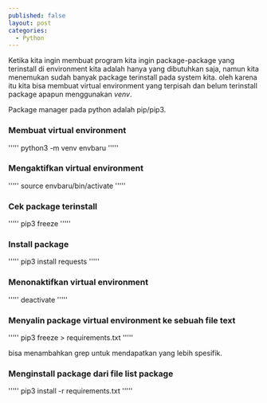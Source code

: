 ```yaml
---
published: false
layout: post
categories:
  - Python
---
```

Ketika kita ingin membuat program kita ingin package-package yang terinstall di environment kita adalah hanya yang dibutuhkan saja, namun kita menemukan sudah banyak package terinstall pada system kita. oleh karena itu kita bisa membuat virtual environment yang terpisah dan belum terinstall package apapun menggunakan *venv*.

Package manager pada python adalah pip/pip3.

### Membuat virtual environment
'''''
python3 -m venv envbaru
'''''

### Mengaktifkan virtual environment
'''''
source envbaru/bin/activate
'''''

### Cek package terinstall
'''''
pip3 freeze
'''''

### Install package
'''''
pip3 install requests
'''''

### Menonaktifkan virtual environment
'''''
deactivate
'''''

### Menyalin package virtual environment ke sebuah file text
'''''
pip3 freeze > requirements.txt
'''''

bisa menambahkan grep untuk mendapatkan yang lebih spesifik.

### Menginstall package dari file list package
'''''
pip3 install -r requirements.txt
'''''
